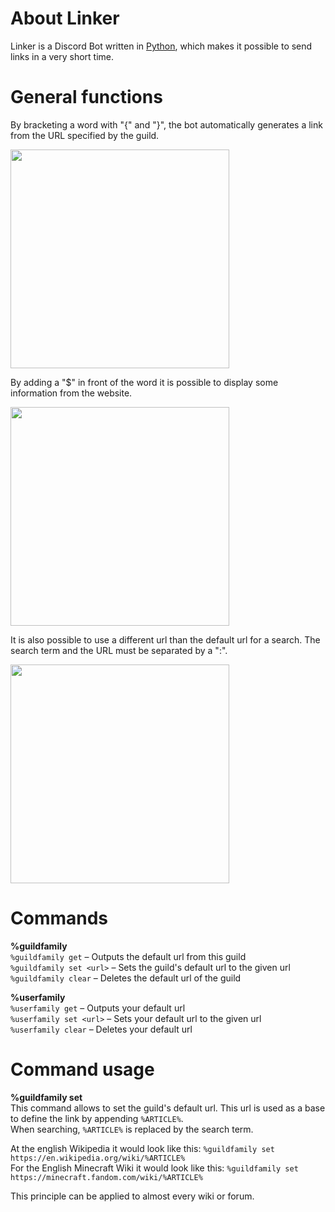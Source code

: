 # About Linker
Linker is a Discord Bot written in [Python](https://www.python.org/), which makes it possible to send links in a very short time.

# General functions
By bracketing a word with "{" and "}", the bot automatically generates a link from the URL specified by the guild.

<img src="https://cdn.discordapp.com/attachments/822481246097113118/824293121964900372/Usage1.png" width="350px" />

By adding a "$" in front of the word it is possible to display some information from the website.

<img src="https://cdn.discordapp.com/attachments/822481246097113118/824295598433501195/Usage3.png" width="350px" />

It is also possible to use a different url than the default url for a search. The search term and the URL must be separated by a ":".

<img src="https://cdn.discordapp.com/attachments/822481246097113118/824301631247482900/Usage4.png" width="350px" />

# Commands

**%guildfamily**<br>
```%guildfamily get``` – Outputs the default url from this guild<br>
```%guildfamily set <url>``` – Sets the guild's default url to the given url<br>
```%guildfamily clear``` – Deletes the default url of the guild

**%userfamily**<br>
```%userfamily get``` – Outputs your default url<br>
```%userfamily set <url>``` – Sets your default url to the given url<br>
```%userfamily clear``` – Deletes your default url

# Command usage

**%guildfamily set**<br>
This command allows to set the guild's default url. This url is used as a base to define the link by appending `%ARTICLE%`.<br>
When searching, `%ARTICLE%` is replaced by the search term.

At the english Wikipedia it would look like this: ```%guildfamily set https://en.wikipedia.org/wiki/%ARTICLE%```<br>
For the English Minecraft Wiki it would look like this: ```%guildfamily set https://minecraft.fandom.com/wiki/%ARTICLE%```

This principle can be applied to almost every wiki or forum.
